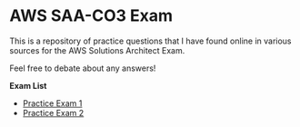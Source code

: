 # AWS SAA-CO3 Exam

This is a repository of practice questions that I have found online in various sources for the AWS Solutions Architect Exam.

Feel free to debate about any answers!


**Exam List**
- [Practice Exam 1](./Exam01.md)
- [Practice Exam 2](./Exam02.md)